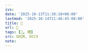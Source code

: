 ```yaml
---
ivs:
date: '2025-10-13T11:30:10+08:00'
lastmod: '2025-10-14T21:46:45-08:00'
title: 󰤭
url: 󰤭
tags: [󰤬, 䄚]
src: GHZR, DCCV
note:
---
```

